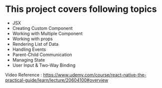 # This project covers following topics

- JSX
- Creating Custom Component
- Working with Multiple Component
- Working with props
- Rendering List of Data
- Handling Events
- Parent-Child Communication
- Managing State
- User Input & Two-Way Binding

Video Reference : https://www.udemy.com/course/react-native-the-practical-guide/learn/lecture/20604100#overview
